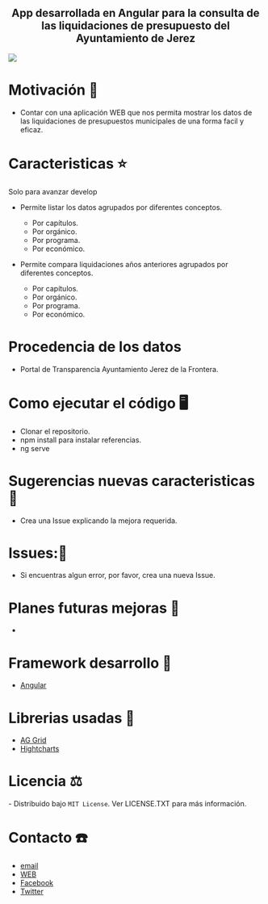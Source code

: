 <h2 style ="text-align: center"> App desarrollada en Angular para la consulta de las liquidaciones de presupuesto del Ayuntamiento de Jerez</h2>
<img style="display: block; margin-left: auto; margin-right: auto;" src='https://res.cloudinary.com/dabrencx7/image/upload/v1683382273/Presupuestos/presupuestos2023_ul6ova.jpg'/>

# Motivación 💪

<ul>
  <li>Contar con una aplicación WEB que nos permita mostrar los datos de las liquidaciones de presupuestos municipales de una forma facil y eficaz.</li>
  </li>
 </ul>

# Caracteristicas ⭐
Solo para avanzar develop

<ul>
  <li>Permite listar los datos agrupados por diferentes conceptos.</li>
  <ul>
          <li>Por capítulos.</li>
          <li>Por orgánico.</li>
          <li>Por programa.</li>
          <li>Por económico.</li>
      </ul>
    </ul>
<ul>
     <li>Permite compara liquidaciones años anteriores agrupados por diferentes conceptos.</li>
  <ul>
          <li>Por capítulos.</li>
          <li>Por orgánico.</li>
          <li>Por programa.</li>
          <li>Por económico.</li>
      </ul>
    </ul>

# Procedencia de los datos

-   Portal de Transparencia Ayuntamiento Jerez de la Frontera.

# Como ejecutar el código 🖥

-   Clonar el repositorio.
-   npm install para instalar referencias.
-   ng serve

# Sugerencias nuevas caracteristicas💎

-   Crea una Issue explicando la mejora requerida.

# Issues:🐛

-   Si encuentras algun error, por favor, crea una nueva Issue.

# Planes futuras mejoras 📆

-

# Framework desarrollo 🚀

-   [Angular](https://angular.io)

# Librerias usadas 📖

-   <a href= 'https://www.ag-grid.com/' target="_blank"> AG Grid</a>
-   <a href= 'https://www.highcharts.com/' target="_blank"> Hightcharts</a>

# Licencia ⚖

️- Distribuido bajo `MIT License`. Ver LICENSE.TXT para más información.

# Contacto ☎️

-   <a href= 'mailto:info@ocmjerez.org'> email </a>
-   <a href= 'https://w.ocmjerez.org' target="_blank"> WEB</a>
-   <a href= 'https://www.facebook.com/OcmJerez/'> Facebook </a>
-   <a href= 'https://twitter.com/ocmjerez'> Twitter </a>
